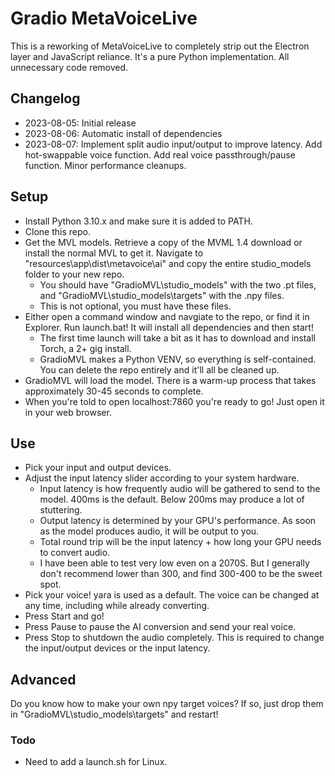 # Gradio MetaVoiceLive
This is a reworking of MetaVoiceLive to completely strip out the Electron layer and JavaScript reliance. It's a pure Python implementation. All unnecessary code removed.

## Changelog

 - 2023-08-05: Initial release
 - 2023-08-06: Automatic install of dependencies
 - 2023-08-07: Implement split audio input/output to improve latency. Add hot-swappable voice function. Add real voice passthrough/pause function. Minor performance cleanups.

## Setup

 - Install Python 3.10.x and make sure it is added to PATH.
 - Clone this repo.
 - Get the MVL models. Retrieve a copy of the MVML 1.4 download or install the normal MVL to get it. Navigate to "resources\app\dist\metavoice\ai" and copy the entire studio_models folder to your new repo.
   - You should have "GradioMVL\studio_models" with the two .pt files, and "GradioMVL\studio_models\targets" with the .npy files.
   - This is not optional, you must have these files.
 - Either open a command window and navgiate to the repo, or find it in Explorer. Run launch.bat! It will install all dependencies and then start!
   - The first time launch will take a bit as it has to download and install Torch, a 2+ gig install.
   - GradioMVL makes a Python VENV, so everything is self-contained. You can delete the repo entirely and it'll all be cleaned up.
 - GradioMVL will load the model. There is a warm-up process that takes approximately 30-45 seconds to complete.
 - When you're told to open localhost:7860 you're ready to go! Just open it in your web browser.
 
## Use

 - Pick your input and output devices.
 - Adjust the input latency slider according to your system hardware.
   - Input latency is how frequently audio will be gathered to send to the model. 400ms is the default. Below 200ms may produce a lot of stuttering.
   - Output latency is determined by your GPU's performance. As soon as the model produces audio, it will be output to you.
   - Total round trip will be the input latency + how long your GPU needs to convert audio.
   - I have been able to test very low even on a 2070S. But I generally don't recommend lower than 300, and find 300-400 to be the sweet spot.
 - Pick your voice! yara is used as a default. The voice can be changed at any time, including while already converting.
 - Press Start and go!
 - Press Pause to pause the AI conversion and send your real voice.
 - Press Stop to shutdown the audio completely. This is required to change the input/output devices or the input latency.
 
## Advanced

Do you know how to make your own npy target voices? If so, just drop them in "GradioMVL\studio_models\targets" and restart!

### Todo

 - Need to add a launch.sh for Linux.
